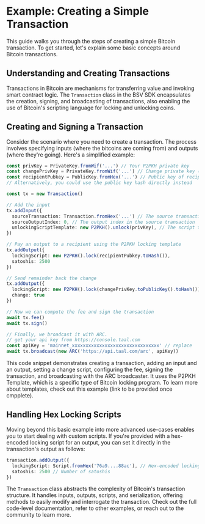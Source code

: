 # Example: Creating a Simple Transaction

This guide walks you through the steps of creating a simple Bitcoin transaction. To get started, let's explain some basic concepts around Bitcoin transactions.

## Understanding and Creating Transactions

Transactions in Bitcoin are mechanisms for transferring value and invoking smart contract logic. The `Transaction` class in the BSV SDK encapsulates the creation, signing, and broadcasting of transactions, also enabling the use of Bitcoin's scripting language for locking and unlocking coins.

## Creating and Signing a Transaction

Consider the scenario where you need to create a transaction. The process involves specifying inputs (where the bitcoins are coming from) and outputs (where they're going). Here's a simplified example:

```typescript
const privKey = PrivateKey.fromWif('...') // Your P2PKH private key
const changePrivKey = PrivateKey.fromWif('...') // Change private key (never re-use addresses)
const recipientPubkey = PublicKey.fromHex('...') // Public key of recipien
// Alternatively, you could use the public key hash directly instead

const tx = new Transaction()

// Add the input
tx.addInput({
  sourceTransaction: Transaction.fromHex('...') // The source transaction where the output you are spending was created,
  sourceOutputIndex: 0, // The output index in the source transaction
  unlockingScriptTemplate: new P2PKH().unlock(privKey), // The script template you are using to unlock the output, in this case P2PKH
})

// Pay an output to a recipient using the P2PKH locking template
tx.addOutput({
  lockingScript: new P2PKH().lock(recipientPubkey.toHash()),
  satoshis: 2500
})

// Send remainder back the change
tx.addOutput({
  lockingScript: new P2PKH().lock(changePrivKey.toPublicKey().toHash()),
  change: true
})

// Now we can compute the fee and sign the transaction
await tx.fee()
await tx.sign()

// Finally, we broadcast it with ARC.
// get your api key from https://console.taal.com
const apiKey = 'mainnet_xxxxxxxxxxxxxxxxxxxxxxxxxxxxxxxx' // replace
await tx.broadcast(new ARC('https://api.taal.com/arc', apiKey))
```

This code snippet demonstrates creating a transaction, adding an input and an output, setting a change script, configuring the fee, signing the transaction, and broadcasting with the ARC broadcaster. It uses the P2PKH Template, which is a specific type of Bitcoin locking program. To learn more about templates, check out this example (link to be provided once cmpplete).

## Handling Hex Locking Scripts

Moving beyond this basic example into more advanced use-cases enables you to start dealing with custom scripts. If you're provided with a hex-encoded locking script for an output, you can set it directly in the transaction's output as follows:

```typescript
transaction.addOutput({
  lockingScript: Script.fromHex('76a9....88ac'), // Hex-encoded locking script
  satoshis: 2500 // Number of satoshis
})
```

The `Transaction` class abstracts the complexity of Bitcoin's transaction structure. It handles inputs, outputs, scripts, and serialization, offering methods to easily modify and interrogate the transaction. Check out the full code-level documentation, refer to other examples, or reach out to the community to learn more.